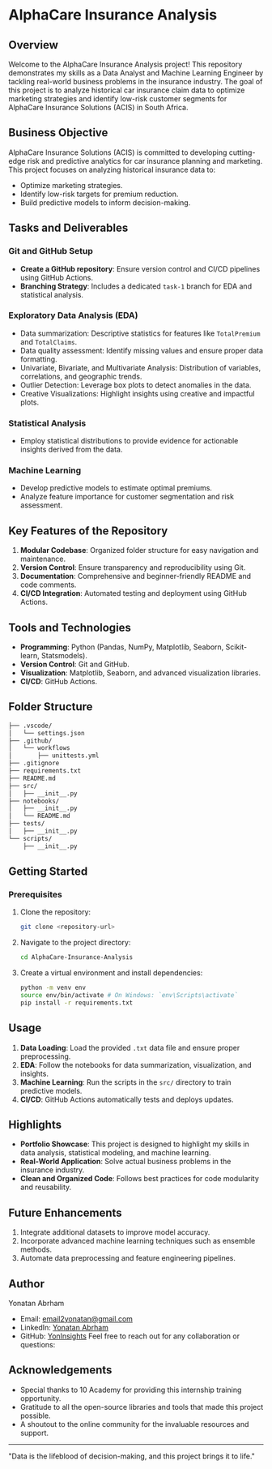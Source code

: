 # AlphaCare Insurance Analysis

## **Overview**
Welcome to the AlphaCare Insurance Analysis project! This repository demonstrates my skills as a Data Analyst and Machine Learning Engineer by tackling real-world business problems in the insurance industry. The goal of this project is to analyze historical car insurance claim data to optimize marketing strategies and identify low-risk customer segments for AlphaCare Insurance Solutions (ACIS) in South Africa.

## **Business Objective**
AlphaCare Insurance Solutions (ACIS) is committed to developing cutting-edge risk and predictive analytics for car insurance planning and marketing. This project focuses on analyzing historical insurance data to:
- Optimize marketing strategies.
- Identify low-risk targets for premium reduction.
- Build predictive models to inform decision-making.

## **Tasks and Deliverables**

### **Git and GitHub Setup**
- **Create a GitHub repository**: Ensure version control and CI/CD pipelines using GitHub Actions.
- **Branching Strategy**: Includes a dedicated `task-1` branch for EDA and statistical analysis.

### **Exploratory Data Analysis (EDA)**
- Data summarization: Descriptive statistics for features like `TotalPremium` and `TotalClaims`.
- Data quality assessment: Identify missing values and ensure proper data formatting.
- Univariate, Bivariate, and Multivariate Analysis: Distribution of variables, correlations, and geographic trends.
- Outlier Detection: Leverage box plots to detect anomalies in the data.
- Creative Visualizations: Highlight insights using creative and impactful plots.

### **Statistical Analysis**
- Employ statistical distributions to provide evidence for actionable insights derived from the data.

### **Machine Learning**
- Develop predictive models to estimate optimal premiums.
- Analyze feature importance for customer segmentation and risk assessment.

## **Key Features of the Repository**
1. **Modular Codebase**: Organized folder structure for easy navigation and maintenance.
2. **Version Control**: Ensure transparency and reproducibility using Git.
3. **Documentation**: Comprehensive and beginner-friendly README and code comments.
4. **CI/CD Integration**: Automated testing and deployment using GitHub Actions.

## **Tools and Technologies**
- **Programming**: Python (Pandas, NumPy, Matplotlib, Seaborn, Scikit-learn, Statsmodels).
- **Version Control**: Git and GitHub.
- **Visualization**: Matplotlib, Seaborn, and advanced visualization libraries.
- **CI/CD**: GitHub Actions.

## **Folder Structure**
```markdown
├── .vscode/
│   └── settings.json
├── .github/
│   └── workflows
│       ├── unittests.yml
├── .gitignore
├── requirements.txt
├── README.md
├── src/
│   ├── __init__.py
├── notebooks/
│   ├── __init__.py
│   └── README.md
├── tests/
│   ├── __init__.py
└── scripts/
    ├── __init__.py
```

## **Getting Started**

### Prerequisites
1. Clone the repository:
   ```bash
   git clone <repository-url>
   ```
2. Navigate to the project directory:
   ```bash
   cd AlphaCare-Insurance-Analysis
   ```
3. Create a virtual environment and install dependencies:
   ```bash
   python -m venv env
   source env/bin/activate # On Windows: `env\Scripts\activate`
   pip install -r requirements.txt
   ```

## **Usage**
1. **Data Loading**: Load the provided `.txt` data file and ensure proper preprocessing.
2. **EDA**: Follow the notebooks for data summarization, visualization, and insights.
3. **Machine Learning**: Run the scripts in the `src/` directory to train predictive models.
4. **CI/CD**: GitHub Actions automatically tests and deploys updates.

## **Highlights**
- **Portfolio Showcase**: This project is designed to highlight my skills in data analysis, statistical modeling, and machine learning.
- **Real-World Application**: Solve actual business problems in the insurance industry.
- **Clean and Organized Code**: Follows best practices for code modularity and reusability.

## **Future Enhancements**
1. Integrate additional datasets to improve model accuracy.
2. Incorporate advanced machine learning techniques such as ensemble methods.
3. Automate data preprocessing and feature engineering pipelines.

## Author
Yonatan Abrham
- Email: [email2yonatan@gmail.com](mailto:email2yonatan@gmail.com)
- LinkedIn: [Yonatan Abrham](https://www.linkedin.com/in/yonatan-abrham1/)
- GitHub: [YonInsights](https://github.com/YonInsights)
  Feel free to reach out for any collaboration or questions:

## Acknowledgements
- Special thanks to 10 Academy for providing this internship training opportunity.
- Gratitude to all the open-source libraries and tools that made this project possible.
- A shoutout to the online community for the invaluable resources and support.


---

"Data is the lifeblood of decision-making, and this project brings it to life."

